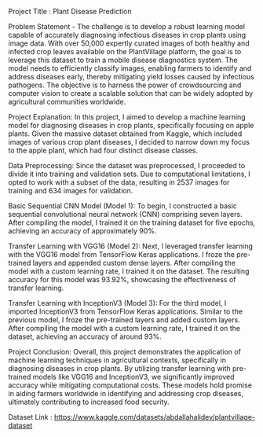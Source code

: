 Project Title : Plant Disease Prediction

Problem Statement - 
The challenge is to develop a robust learning model capable of accurately diagnosing infectious diseases in crop plants using image data. With over 50,000 expertly curated images of both healthy and infected crop leaves available on the PlantVillage platform, the goal is to leverage this dataset to train a mobile disease diagnostics system. The model needs to efficiently classify images, enabling farmers to identify and address diseases early, thereby mitigating yield losses caused by infectious pathogens. The objective is to harness the power of crowdsourcing and computer vision to create a scalable solution that can be widely adopted by agricultural communities worldwide.

Project Explanation:
In this project, I aimed to develop a machine learning model for diagnosing diseases in crop plants, specifically focusing on apple plants. Given the massive dataset obtained from Kaggle, which included images of various crop plant diseases, I decided to narrow down my focus to the apple plant, which had four distinct disease classes.

Data Preprocessing:
Since the dataset was preprocessed, I proceeded to divide it into training and validation sets. Due to computational limitations, I opted to work with a subset of the data, resulting in 2537 images for training and 634 images for validation.

Basic Sequential CNN Model (Model 1):
To begin, I constructed a basic sequential convolutional neural network (CNN) comprising seven layers. After compiling the model, I trained it on the training dataset for five epochs, achieving an accuracy of approximately 90%.

Transfer Learning with VGG16 (Model 2):
Next, I leveraged transfer learning with the VGG16 model from TensorFlow Keras applications. I froze the pre-trained layers and appended custom dense layers. After compiling the model with a custom learning rate, I trained it on the dataset. The resulting accuracy for this model was 93.92%, showcasing the effectiveness of transfer learning.

Transfer Learning with InceptionV3 (Model 3):
For the third model, I imported InceptionV3 from TensorFlow Keras applications. Similar to the previous model, I froze the pre-trained layers and added custom layers. After compiling the model with a custom learning rate, I trained it on the dataset, achieving an accuracy of around 93%.

Project Conclusion:
Overall, this project demonstrates the application of machine learning techniques in agricultural contexts, specifically in diagnosing diseases in crop plants. By utilizing transfer learning with pre-trained models like VGG16 and InceptionV3, we significantly improved accuracy while mitigating computational costs. These models hold promise in aiding farmers worldwide in identifying and addressing crop diseases, ultimately contributing to increased food security.

Dataset Link : https://www.kaggle.com/datasets/abdallahalidev/plantvillage-dataset
